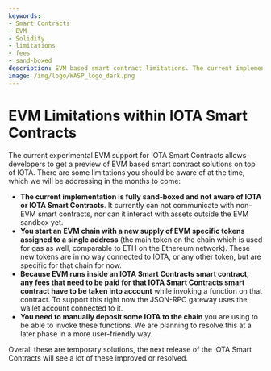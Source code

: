 ```yaml
---
keywords:
- Smart Contracts
- EVM
- Solidity
- limitations
- fees
- sand-boxed
description: EVM based smart contract limitations. The current implementation is fully sand-boxed and not aware of IOTA or IOTA Smart Contracts. You start an EVM chain with a new supply of EVM specific tokens assigned to a single address.
image: /img/logo/WASP_logo_dark.png
---
```

# EVM Limitations within IOTA Smart Contracts

The current experimental EVM support for IOTA Smart Contracts allows developers to get a preview of EVM based smart contract solutions on top of IOTA. There are some limitations you should be aware of at the time, which we will be addressing in the months to come:

- **The current implementation is fully sand-boxed and not aware of IOTA or IOTA Smart Contracts**. It currently can not communicate with non-EVM smart contracts, nor can it interact with assets outside the EVM sandbox yet.
- **You start an EVM chain with a new supply of EVM specific tokens assigned to a single address** (the main token on the chain which is used for gas as well, comparable to ETH on the Ethereum network). These new tokens are in no way connected to IOTA, or any other token, but are specific for that chain for now.
- **Because EVM runs inside an IOTA Smart Contracts smart contract, any fees that need to be paid for that IOTA Smart Contracts smart contract have to be taken into account** while invoking a function on that contract. To support this right now the JSON-RPC gateway uses the wallet account connected to it. 
- **You need to manually deposit some IOTA to the chain** you are using to be able to invoke these functions. We are planning to resolve this at a later phase in a more user-friendly way.

Overall these are temporary solutions, the next release of the IOTA Smart Contracts will see a lot of these improved or resolved.
